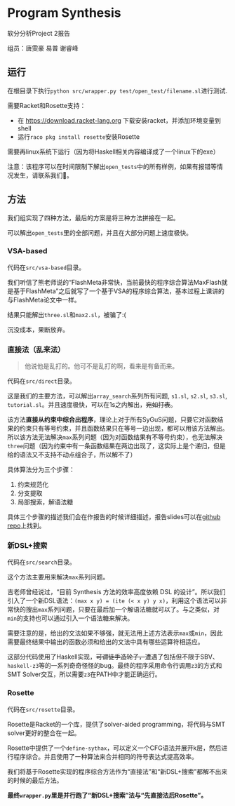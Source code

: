 # Program Synthesis

软分分析Project 2报告

组员：唐雯豪 易普 谢睿峰

## 运行

在根目录下执行`python src/wrapper.py test/open_test/filename.sl`进行测试.

需要Racket和Rosette支持：
* 在 https://download.racket-lang.org 下载安装racket，并添加环境变量到shell
* 运行`raco pkg install rosette`安装Rosette

需要再linux系统下运行（因为将Haskell相关内容编译成了一个linux下的exe）

注意：该程序可以在时间限制下解出`open_tests`中的所有样例，如果有报错等情况发生，请联系我们🥺。

## 方法

我们组实现了四种方法，最后的方案是将三种方法拼接在一起。

可以解出`open_tests`里的全部问题，并且在大部分问题上速度极快。

### VSA-based

代码在`src/vsa-based`目录。

我们听信了熊老师说的“FlashMeta非常快，当前最快的程序综合算法MaxFlash就是基于FlashMeta”之后就写了一个基于VSA的程序综合算法，基本过程上课讲的与FlashMeta论文中一样。

结果只能解出`three.sl`和`max2.sl`，被骗了:(

沉没成本，果断放弃。

### 直接法（乱来法）

> 他说他是乱打的。他可不是乱打的啊，看来是有备而来。

代码在`src/direct`目录。

这是我们的主要方法，可以解出`array_search`系列所有问题, `s1.sl`, `s2.sl`, `s3.sl`, `tutorial.sl`。并且速度极快，可以在1s之内解出，~~宛如打表~~。

该方法**直接从约束中综合出程序**，理论上对于所有SyGuS问题，只要它对函数结果的约束只有等号约束，并且函数结果只在等号一边出现，都可以用该方法解出。
所以该方法无法解决`max`系列问题（因为对函数结果有不等号约束），也无法解决`three`问题（因为约束中有一条函数结果在两边出现了，这实际上是个递归，但是给的语法又不支持不动点组合子，所以解不了）

具体算法分为三个步骤：
1. 约束规范化
2. 分支提取
3. 局部搜索，解语法糖

具体三个步骤的描述我们会在作报告的时候详细描述，报告slides可以在[github repo](https://github.com/thwfhk/SyGuS)上找到。

### 新DSL+搜索

代码在`src/search`目录。

这个方法主要用来解决`max`系列问题。

吉老师曾经说过，“目前 Synthesis 方法的效率高度依赖 DSL 的设计”。所以我们引入了一个新DSL语法：`(max x y) = (ite (< x y) y x)`，利用这个语法可以非常快的搜出`max`系列问题，只要在最后加一个解语法糖就可以了。与之类似，对`min`的支持也可以通过引入一个语法糖来解决。

需要注意的是，给出的文法如果不够强，就无法用上述方法表示`max`或`min`，因此需要最终结果中输出的函数必须和给出的文法中具有哪些运算符相适应。

这部分代码使用了Haskell实现，~~可谓徒手造轮子，~~遭遇了包括但不限于SBV、`haskell-z3`等的一系列奇奇怪怪的bug。最终的程序采用命令行调用`z3`的方式和SMT Solver交互，所以需要`z3`在PATH中才能正确运行。

### Rosette

代码在`src/rosette`目录。

Rosette是Racket的一个库，提供了solver-aided programming，将代码与SMT solver更好的整合在一起。

Rosette中提供了一个`define-sythax`，可以定义一个CFG语法并展开k层，然后进行程序综合。并且使用了一种算法来合并相同的符号表达式提高效率。

我们将基于Rosette实现的程序综合方法作为“直接法”和“新DSL+搜索”都解不出来的时候的最后方法。

**最终`wrapper.py`里是并行跑了“新DSL+搜索”法与“先直接法后Rosette”。**